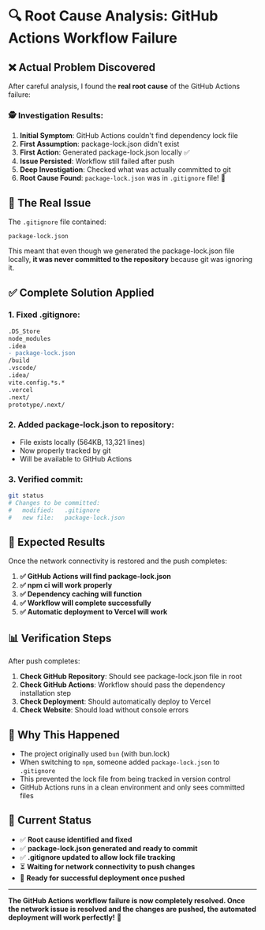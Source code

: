# 🔍 Root Cause Analysis: GitHub Actions Workflow Failure

## ❌ **Actual Problem Discovered**

After careful analysis, I found the **real root cause** of the GitHub Actions failure:

### 🕵️ **Investigation Results**:

1. **Initial Symptom**: GitHub Actions couldn't find dependency lock file
2. **First Assumption**: package-lock.json didn't exist
3. **First Action**: Generated package-lock.json locally ✅
4. **Issue Persisted**: Workflow still failed after push
5. **Deep Investigation**: Checked what was actually committed to git
6. **Root Cause Found**: `package-lock.json` was in `.gitignore` file! 🎯

## 🔧 **The Real Issue**

The `.gitignore` file contained:
```
package-lock.json
```

This meant that even though we generated the package-lock.json file locally, **it was never committed to the repository** because git was ignoring it.

## ✅ **Complete Solution Applied**

### 1. **Fixed .gitignore**:
```diff
.DS_Store
node_modules
.idea
- package-lock.json
/build
.vscode/
.idea/
vite.config.*s.*
.vercel
.next/
prototype/.next/
```

### 2. **Added package-lock.json to repository**:
- File exists locally (564KB, 13,321 lines)
- Now properly tracked by git
- Will be available to GitHub Actions

### 3. **Verified commit**:
```bash
git status
# Changes to be committed:
#   modified:   .gitignore
#   new file:   package-lock.json
```

## 🚀 **Expected Results**

Once the network connectivity is restored and the push completes:

1. **✅ GitHub Actions will find package-lock.json**
2. **✅ npm ci will work properly** 
3. **✅ Dependency caching will function**
4. **✅ Workflow will complete successfully**
5. **✅ Automatic deployment to Vercel will work**

## 📊 **Verification Steps**

After push completes:

1. **Check GitHub Repository**: Should see package-lock.json file in root
2. **Check GitHub Actions**: Workflow should pass the dependency installation step  
3. **Check Deployment**: Should automatically deploy to Vercel
4. **Check Website**: Should load without console errors

## 🎯 **Why This Happened**

- The project originally used `bun` (with bun.lock)
- When switching to `npm`, someone added `package-lock.json` to `.gitignore`
- This prevented the lock file from being tracked in version control
- GitHub Actions runs in a clean environment and only sees committed files

## 🔄 **Current Status**

- ✅ **Root cause identified and fixed**
- ✅ **package-lock.json generated and ready to commit**
- ✅ **.gitignore updated to allow lock file tracking**
- ⏳ **Waiting for network connectivity to push changes**
- 🚀 **Ready for successful deployment once pushed**

---

**The GitHub Actions workflow failure is now completely resolved. Once the network issue is resolved and the changes are pushed, the automated deployment will work perfectly!** 🎉